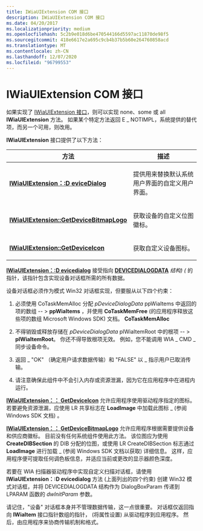 ```yaml
---
title: IWiaUIExtension COM 接口
description: IWiaUIExtension COM 接口
ms.date: 04/20/2017
ms.localizationpriority: medium
ms.openlocfilehash: 5c2b9e018d6be470544166d5597ac11870de98f5
ms.sourcegitcommit: 418e6617e2a695c9cb4b37b5b60e264760858acd
ms.translationtype: MT
ms.contentlocale: zh-CN
ms.lasthandoff: 12/07/2020
ms.locfileid: "96799553"
---
```

# <a name="iwiauiextension-com-interface"></a>IWiaUIExtension COM 接口





如果实现了 [IWiaUIExtension 接口](/previous-versions/windows/hardware/drivers/ff545078(v=vs.85))，则可以实现 none、some 或 all **IWiaUIExtension** 方法。 如果某个特定方法返回 E \_ NOTIMPL，系统提供的替代项，而另一个可用，则改用。

**IWiaUIExtension** 接口提供了以下方法：

<table>
<colgroup>
<col width="50%" />
<col width="50%" />
</colgroup>
<thead>
<tr class="header">
<th>方法</th>
<th>描述</th>
</tr>
</thead>
<tbody>
<tr class="odd">
<td><p><a href="/previous-versions/windows/hardware/drivers/ff545069(v=vs.85)" data-raw-source="[&lt;strong&gt;IWiaUIExtension::DeviceDialog&lt;/strong&gt;](/previous-versions/windows/hardware/drivers/ff545069(v=vs.85))"><strong>IWiaUIExtension：:D eviceDialog</strong></a></p></td>
<td><p>提供用来替换默认系统用户界面的自定义用户界面。</p></td>
</tr>
<tr class="even">
<td><p><a href="/previous-versions/windows/hardware/drivers/ff545073(v=vs.85)" data-raw-source="[&lt;strong&gt;IWiaUIExtension::GetDeviceBitmapLogo&lt;/strong&gt;](/previous-versions/windows/hardware/drivers/ff545073(v=vs.85))"><strong>IWiaUIExtension::GetDeviceBitmapLogo</strong></a></p></td>
<td><p>获取设备的自定义位图徽标。</p></td>
</tr>
<tr class="odd">
<td><p><a href="/previous-versions/windows/hardware/drivers/ff545075(v=vs.85)" data-raw-source="[&lt;strong&gt;IWiaUIExtension::GetDeviceIcon&lt;/strong&gt;](/previous-versions/windows/hardware/drivers/ff545075(v=vs.85))"><strong>IWiaUIExtension::GetDeviceIcon</strong></a></p></td>
<td><p>获取自定义设备图标。</p></td>
</tr>
</tbody>
</table>

 

[**IWiaUIExtension：:D evicedialog**](/previous-versions/windows/hardware/drivers/ff545069(v=vs.85)) 接受指向 [**DEVICEDIALOGDATA**](/windows-hardware/drivers/ddi/wiadevd/ns-wiadevd-tagdevicedialogdata) *结构)  (* 的指针，该指针包含实现设备对话框所需的所有数据。

设备对话框必须作为模式 Win32 对话框实现，但要服从以下四个约束：

1.  必须使用 CoTaskMemAlloc 分配 *pDeviceDialogData* ppWiaItems 中返回的项的数组 -- &gt; **ppWiaItems** ，并使用 **CoTaskMemFree** (的应用程序释放这些项的数组 Microsoft Windows SDK) 文档。 **CoTaskMemAlloc**

2.  不得销毁或释放存储在 *pDeviceDialogData* pIWiaItemRoot 中的根项  -- &gt; **pIWiaItemRoot**。 你还不得导致根项无效。 例如，您不能调用 WIA \_ CMD \_ 同步设备命令。

3.  返回 \_ "OK" （确定用户请求数据传输）和 "FALSE" 以 \_ 指示用户已取消传输。

4.  请注意确保此组件中不会引入内存或资源泄漏，因为它在应用程序中在进程内运行。

[**IWiaUIExtension：： GetDeviceIcon**](/previous-versions/windows/hardware/drivers/ff545075(v=vs.85)) 允许应用程序使用驱动程序指定的图标。 若要避免资源泄漏，应使用 LR 共享标志在 **LoadImage** 中加载此图标 \_ (参阅 Windows SDK 文档) 。

[**IWiaUIExtension：： GetDeviceBitmapLogo**](/previous-versions/windows/hardware/drivers/ff545073(v=vs.85)) 允许应用程序根据需要提供设备和供应商徽标。 目前没有任何系统组件使用此方法。 该位图应为使用 **CreateDIBSection** 的 DIB 分配的位图，或使用 LR CreateDIBSection 标志通过 **LoadImage** 进行加载 \_ (参阅 Windows SDK 文档以获取) 详细信息。 这样，应用程序便可提取任何调色板信息，并适应当前或更改的显示器颜色深度。

若要在 WIA 扫描器驱动程序中实现自定义扫描对话框，请使用 **IWiaUIExtension：:D evicedialog** 方法 (上面列出的四个约束) 创建 Win32 模式对话框，并将 DEVICEDIALOGDATA 结构作为 DialogBoxParam 传递到 LPARAM 函数的 *dwInitParam* 参数。

请记住，"设备" 对话框本身并不管理数据传输，这一点很重要。 对话框仅返回指向 **IWiaItem** 接口指针数组的指针， (将属性设置) 从驱动程序到应用程序。 然后，由应用程序来协商传输机制和格式。

